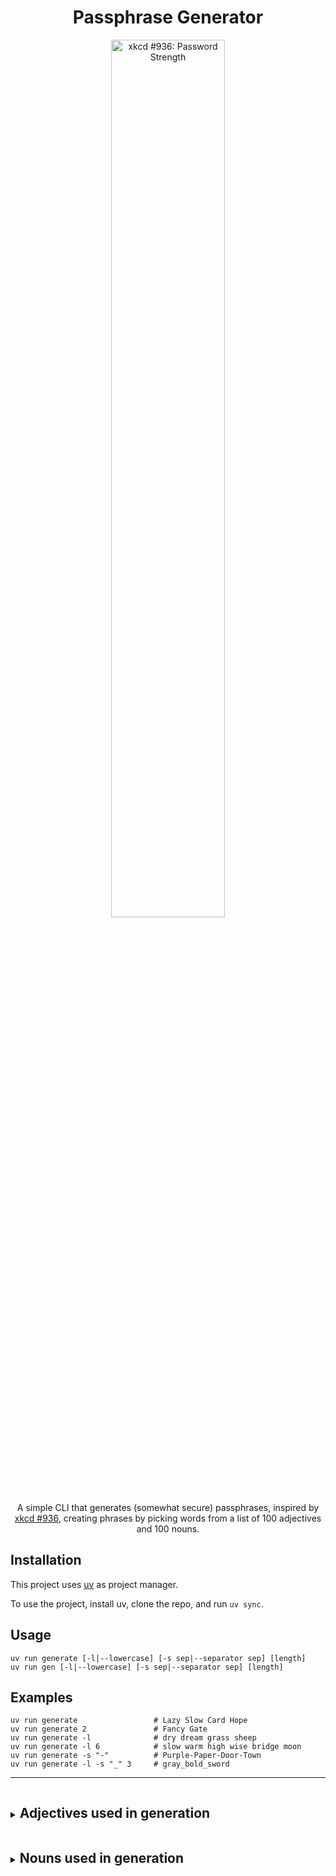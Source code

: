 <div align="center">
<h1>Passphrase Generator</h1>
</div>
<div align="center">
<img src="https://imgs.xkcd.com/comics/password_strength.png" width="60%" height="-1" alt="xkcd #936: Password Strength">
</div>
</lb>
<div align="center">
A simple CLI that generates (somewhat secure) passphrases, inspired by <a href="https://xkcd.com/936/">xkcd #936</a>, creating phrases by picking words from a list of 100 adjectives and 100 nouns.
</div>


## Installation
This project uses [uv](https://docs.astral.sh/uv/) as project manager.

To use the project, install uv, clone the repo, and run `uv sync`.

## Usage
```
uv run generate [-l|--lowercase] [-s sep|--separator sep] [length]
uv run gen [-l|--lowercase] [-s sep|--separator sep] [length]
```

## Examples
```
uv run generate                 # Lazy Slow Card Hope
uv run generate 2               # Fancy Gate
uv run generate -l              # dry dream grass sheep
uv run generate -l 6            # slow warm high wise bridge moon
uv run generate -s "-"          # Purple-Paper-Door-Town
uv run generate -l -s "_" 3     # gray_bold_sword
```
---

<details>
    <summary><h2 style="display:inline-block">Adjectives used in generation</h2></summary>

    red
    blue
    green
    yellow
    purple
    orange
    black
    white
    gray
    brown
    tall
    short
    big
    small
    tiny
    huge
    wide
    narrow
    thick
    thin
    fast
    slow
    hot
    cold
    warm
    cool
    bright
    dark
    loud
    quiet
    soft
    hard
    rough
    smooth
    sharp
    dull
    clean
    dirty
    dry
    wet
    new
    old
    young
    fresh
    stale
    rich
    poor
    full
    empty
    light
    heavy
    strong
    weak
    bold
    shy
    brave
    calm
    wild
    tame
    sweet
    sour
    bitter
    mild
    spicy
    flat
    round
    square
    deep
    shallow
    high
    low
    long
    quick
    slow
    busy
    lazy
    proud
    wise
    funny
    stern
    kind
    mean
    nice
    neat
    messy
    plain
    fancy
    rare
    pure
    raw
    ripe
    safe
    sick
    sore
    tidy
    vast
    warm
    wise
    real
    main
</details>

<details>
    <summary><h2 style="display:inline-block">Nouns used in generation</h2></summary>

    time
    door
    tree
    bird
    fish
    book
    hand
    star
    ring
    king
    queen
    heart
    fire
    rain
    snow
    wind
    moon
    ship
    road
    path
    house
    chair
    table
    wall
    floor
    roof
    food
    bread
    milk
    meat
    fruit
    apple
    stone
    sand
    lake
    river
    hill
    cloud
    storm
    light
    sound
    voice
    child
    horse
    sheep
    plant
    grass
    leaf
    wood
    metal
    glass
    gold
    paper
    clock
    wheel
    train
    plane
    sword
    shield
    crown
    bridge
    tower
    gate
    cave
    farm
    field
    coast
    beach
    world
    earth
    water
    ocean
    game
    song
    film
    story
    money
    work
    room
    card
    tooth
    hair
    face
    head
    foot
    nose
    mind
    gift
    shop
    town
    city
    park
    dream
    life
    hope
    friend
    baby
    bird
    dog
    cat
</details>
